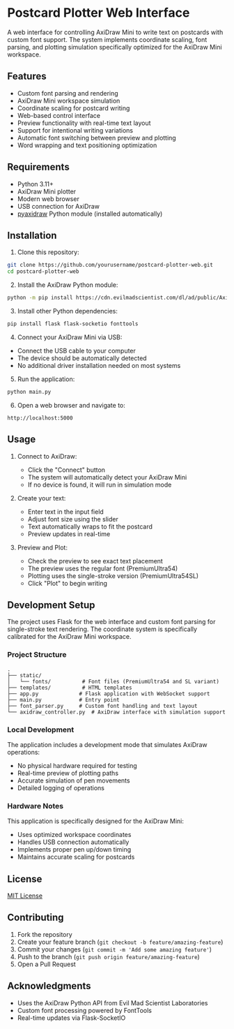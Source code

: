 # Postcard Plotter Web Interface

A web interface for controlling AxiDraw Mini to write text on postcards with custom font support. The system implements coordinate scaling, font parsing, and plotting simulation specifically optimized for the AxiDraw Mini workspace.

## Features

- Custom font parsing and rendering
- AxiDraw Mini workspace simulation
- Coordinate scaling for postcard writing
- Web-based control interface
- Preview functionality with real-time text layout
- Support for intentional writing variations
- Automatic font switching between preview and plotting
- Word wrapping and text positioning optimization

## Requirements

- Python 3.11+
- AxiDraw Mini plotter 
- Modern web browser
- USB connection for AxiDraw
- [pyaxidraw](https://axidraw.com/doc/py_api/#installation) Python module (installed automatically)

## Installation

1. Clone this repository:
```bash
git clone https://github.com/yourusername/postcard-plotter-web.git
cd postcard-plotter-web
```

2. Install the AxiDraw Python module:
```bash
python -m pip install https://cdn.evilmadscientist.com/dl/ad/public/AxiDraw_API.zip
```

3. Install other Python dependencies:
```bash
pip install flask flask-socketio fonttools
```

4. Connect your AxiDraw Mini via USB:
- Connect the USB cable to your computer
- The device should be automatically detected
- No additional driver installation needed on most systems

5. Run the application:
```bash
python main.py
```

6. Open a web browser and navigate to:
```
http://localhost:5000
```

## Usage

1. Connect to AxiDraw:
   - Click the "Connect" button
   - The system will automatically detect your AxiDraw Mini
   - If no device is found, it will run in simulation mode

2. Create your text:
   - Enter text in the input field
   - Adjust font size using the slider
   - Text automatically wraps to fit the postcard
   - Preview updates in real-time

3. Preview and Plot:
   - Check the preview to see exact text placement
   - The preview uses the regular font (PremiumUltra54)
   - Plotting uses the single-stroke version (PremiumUltra54SL)
   - Click "Plot" to begin writing

## Development Setup

The project uses Flask for the web interface and custom font parsing for single-stroke text rendering. The coordinate system is specifically calibrated for the AxiDraw Mini workspace.

### Project Structure
```
.
├── static/
│   └── fonts/          # Font files (PremiumUltra54 and SL variant)
├── templates/          # HTML templates
├── app.py             # Flask application with WebSocket support
├── main.py            # Entry point
├── font_parser.py     # Custom font handling and text layout
└── axidraw_controller.py  # AxiDraw interface with simulation support
```

### Local Development

The application includes a development mode that simulates AxiDraw operations:
- No physical hardware required for testing
- Real-time preview of plotting paths
- Accurate simulation of pen movements
- Detailed logging of operations

### Hardware Notes

This application is specifically designed for the AxiDraw Mini:
- Uses optimized workspace coordinates
- Handles USB connection automatically
- Implements proper pen up/down timing
- Maintains accurate scaling for postcards

## License

[MIT License](LICENSE)

## Contributing

1. Fork the repository
2. Create your feature branch (`git checkout -b feature/amazing-feature`)
3. Commit your changes (`git commit -m 'Add some amazing feature'`)
4. Push to the branch (`git push origin feature/amazing-feature`)
5. Open a Pull Request

## Acknowledgments

- Uses the AxiDraw Python API from Evil Mad Scientist Laboratories
- Custom font processing powered by FontTools
- Real-time updates via Flask-SocketIO
